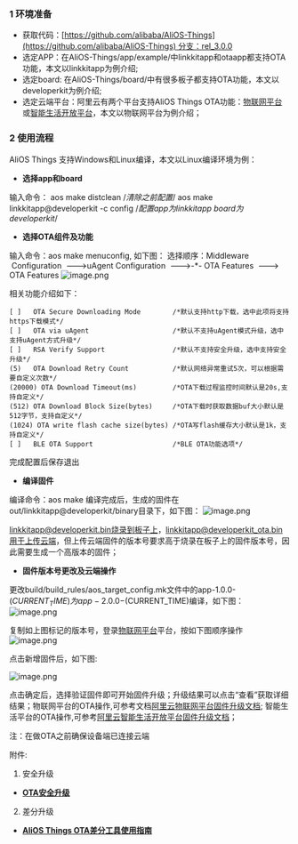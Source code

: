 ### 1 环境准备
* 获取代码：[https://github.com/alibaba/AliOS-Things](https://github.com/alibaba/AliOS-Things) 分支：rel_3.0.0
* 选定APP：在AliOS-Things/app/example/中linkkitapp和otaapp都支持OTA功能，本文以linkkitapp为例介绍;
* 选定board: 在AliOS-Things/board/中有很多板子都支持OTA功能，本文以developerkit为例介绍;
* 选定云端平台：阿里云有两个平台支持AliOS Things OTA功能：[物联网平台](http://iot.console.aliyun.com/)或[智能生活开放平台](https://living.aliyun.com/)，本文以物联网平台为例介绍；
### 2 使用流程
AliOS Things 支持Windows和Linux编译，本文以Linux编译环境为例：

- **选择app和board**

输入命令：
aos make distclean /*清除之前配置*/
aos make linkkitapp@developerkit -c config /*配置app为linkkitapp board为developerkit*/

- **选择OTA组件及功能**

输入命令：aos make menuconfig, 如下图：
选择顺序：Middleware  Configuration  --->uAgent Configuration  --->-*- OTA Features  ---> OTA Features
![image.png](https://gw.alicdn.com/tfs/TB1YE3ZhuL2gK0jSZFmXXc7iXXa-957-771.png)

相关功能介绍如下：

    [ ]   OTA Secure Downloading Mode        /*默认支持http下载，选中此项将支持https下载模式*/ 
    [ ]   OTA via uAgent                     /*默认不支持uAgent模式升级，选中支持uAgent方式升级*/
    [ ]   RSA Verify Support                 /*默认不支持安全升级，选中支持安全升级*/
    (5)   OTA Download Retry Count           /*默认网络异常重试5次，可以根据需要自定义次数*/
    (20000) OTA Download Timeout(ms)         /*OTA下载过程监控时间默认是20s,支持自定义*/
    (512) OTA Download Block Size(bytes)     /*OTA下载时获取数据buf大小默认是512字节，支持自定义*/
    (1024) OTA write flash cache size(bytes) /*OTA写flash缓存大小默认是1k，支持自定义*/
    [ ]   BLE OTA Support                    /*BLE OTA功能选项*/
完成配置后保存退出

- **编译固件**

编译命令：aos make 编译完成后，生成的固件在out/linkkitapp@developerkit/binary目录下，如下图：
![image.png](https://gw.alicdn.com/tfs/TB1Pa71hET1gK0jSZFrXXcNCXXa-696-234.jpg)

linkkitapp@developerkit.bin烧录到板子上，linkkitapp@developerkit_ota.bin用于上传云端，但上传云端固件的版本号要求高于烧录在板子上的固件版本号，因此需要生成一个高版本的固件；

- **固件版本号更改及云端操作**

更改build/build_rules/aos_target_config.mk文件中的app-1.0.0-$(CURRENT_TIME)为app-2.0.0-$(CURRENT_TIME)编译，如下图：
![image.png](https://gw.alicdn.com/tfs/TB1MG34hAT2gK0jSZPcXXcKkpXa-929-741.png)

复制如上图标记的版本号，登录[物联网平台](http://iot.console.aliyun.com/)平台，按如下图顺序操作
![image.png](https://gw.alicdn.com/tfs/TB19Ow1hEH1gK0jSZSyXXXtlpXa-1881-835.png)

点击新增固件后，如下图:

![image.png](https://gw.alicdn.com/tfs/TB1bgZ2hET1gK0jSZFrXXcNCXXa-771-808.png)

点击确定后，选择验证固件即可开始固件升级；升级结果可以点击“查看”获取详细结果；物联网平台的OTA操作,可参考文档[阿里云物联网平台固件升级文档](https://help.aliyun.com/document_detail/58328.html); 智能生活平台的OTA操作,可参考[阿里云智能生活开放平台固件升级文档](https://living.aliyun.com/doc#fxvw5z.html)；

注：在做OTA之前确保设备端已连接云端

附件:
1. 安全升级
* [**OTA安全升级**](https://github.com/alibaba/AliOS-Things/wiki/OTA%E5%AE%89%E5%85%A8%E5%8D%87%E7%BA%A7)
2. 差分升级
* [**AliOS Things OTA差分工具使用指南**](https://yuque.antfin-inc.com/kqoe59/wmmz9s/hp0c1c)

